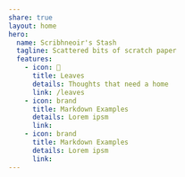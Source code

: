 ```yaml
---
share: true
layout: home
hero:
  name: Scribhneoir's Stash
  tagline: Scattered bits of scratch paper
  features:
    - icon: 🌿
      title: Leaves
      details: Thoughts that need a home
      link: /leaves
    - icon: brand
      title: Markdown Examples
      details: Lorem ipsm
      link:
    - icon: brand
      title: Markdown Examples
      details: Lorem ipsm
      link:
---
```

